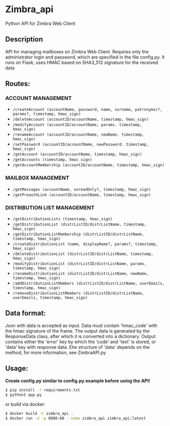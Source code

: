 # Zimbra_api
Python API for Zimbra Web Client

## Description

API for managing mailboxes on Zimbra Web Client. Requires only the administrator login and password, which are specified in the file config.py.
It runs on Flask, uses HMAC based on SHA3_512 signature for the received data

## Routes:
### ACCOUNT MANAGEMENT
- `/createAccount (accountName, password, name, surname, patronymic?, params?, timestamp, hmac_sign)`
- `/deleteAccount (accountID/accountName, timestamp, hmac_sign)`
- `/modifyAccount (accountID/accountName, params. timestamp, hmac_sign)`
- `/renameAccount (accountID/accountName, newName. timestamp, hmac_sign)`
- `/setPassword (accountID/accountName, newPassword. timestamp, hmac_sign)`
- `/getAccount (accountID/accountName, timestamp, hmac_sign)`
- `/getAccounts (timestamp, hmac_sign)`
- `/getAccountMembership (accountID/accountName, timestamp, hmac_sign)`
### MAILBOX MANAGEMENT
- `/getMessages (accountName, unreadOnly?, timestamp, hmac_sign)`
- `/getPreauthLink (accountID/accountName, timestamp, hmac_sign)`
### DISTRIBUTION LIST MANAGEMENT
- `/getDistributionLists (timestamp, hmac_sign)`
- `/getDistributionList (distrListID/distrListName, timestamp, hmac_sign)`
- `/getDistributionListMembership (distrListID/distrListName, timestamp, hmac_sign)`
- `/createDistributionList (name, displayName?, params?, timestamp, hmac_sign)`
- `/deleteDistributionList (distrListID/distrListName, timestamp, hmac_sign)`
- `/modifyDistributionList (distrListID/distrListName, params, timestamp, hmac_sign)`
- `/renameDistributionList (distrListID/distrListName, newName, timestamp, hmac_sign)`
- `/addDistributionListMembers (distrListID/distrListName, userEmails, timestamp, hmac_sign)`
- `/removeDistributionListMembers (distrListID/distrListName, userEmails, timestamp, hmac_sign)`

## Data format:

Json with data is accepted as input. Data must contain 'hmac_code' with the hmac signature of the frame.
The output data is generated by the ResponseData class, after which it is converted into a dictionary. Output contains either the 'error' key by which the 'code' and 'text' is stored, or 'data' key with response data. Еhe structure of 'data' depends on the method, for more information, see ZimbraAPI.py

## Usage:
**Create config.py similar to config.py.example before using the API!**

```bash
$ pip install -r requirements.txt
$ python3 app.py
```

or build via docker:

```bash
$ docker build -t zimbra_api .
$ docker run -d -p 8080:80 --name zimbra_api zimbra_api:latest
```